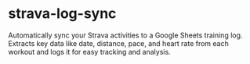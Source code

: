 # strava-log-sync
Automatically sync your Strava activities to a Google Sheets training log. Extracts key data like date, distance, pace, and heart rate from each workout and logs it for easy tracking and analysis.
